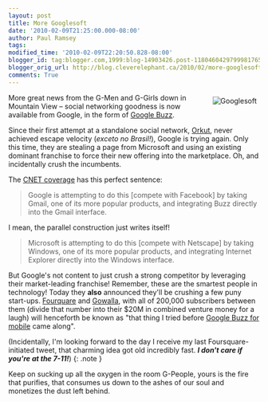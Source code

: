 ```yaml
---
layout: post
title: More Googlesoft
date: '2010-02-09T21:25:00.000-08:00'
author: Paul Ramsey
tags: 
modified_time: '2010-02-09T22:20:50.828-08:00'
blogger_id: tag:blogger.com,1999:blog-14903426.post-1180460429799981765
blogger_orig_url: http://blog.cleverelephant.ca/2010/02/more-googlesoft.html
comments: True
---
```


<img src="http://www.wired.com/wired/archive/12.03/images/FF_118_google_4.jpg" style="float:right; padding:6px;" alt="Googlesoft" />More great news from the G-Men and G-Girls down in Mountain View &ndash; social networking goodness is now available from Google, in the form of [Google Buzz](http://www.google.com/buzz).

Since their first attempt at a standalone social network, [Orkut](http://www.orkut.com/), never achieved escape velocity (*exceto no Brasil!*), Google is trying again. Only this time, they are stealing a page from Microsoft and using an existing dominant franchise to force their new offering into the marketplace. Oh, and incidentally crush the incumbents.

The [CNET coverage](http://news.cnet.com/8301-30684_3-10449662-265.html) has this perfect sentence:

> Google is attempting to do this [compete with Facebook] by taking Gmail, one of its more popular products, and integrating Buzz directly into the Gmail interface.

I mean, the parallel construction just writes itself! 

> Microsoft is attempting to do this [compete with Netscape] by taking Windows, one of its more popular products, and integrating Internet Explorer directly into the Windows interface.

But Google's not content to just crush a strong competitor by leveraging their market-leading franchise! Remember, these are the smartest people in technology! Today they **also** announced they'll be crushing a few puny start-ups.  [Fourquare](http://foursquare.com/) and [Gowalla](http://gowalla.com), with all of 200,000 subscribers between them (divide that number into their $20M in combined venture money for a laugh) will henceforth be known as "that thing I tried before [Google Buzz for mobile](http://www.google.com/intl/en/mobile/buzz/) came along".

(Incidentally, I'm looking forward to the day I receive my last Foursquare-initiated tweet, that charming idea got old incredibly fast. ***I don't care if you're at the 7-11!***)
{: .note }


Keep on sucking up all the oxygen in the room G-People, yours is the fire that purifies, that consumes us down to the ashes of our soul and monetizes the dust left behind.

